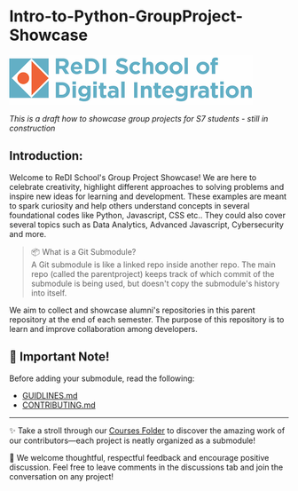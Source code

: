 # Intro-to-Python-GroupProject-Showcase
![alt text](Assets/redi_banner.png)

*This is a draft how to showcase group projects for S7 students - still in construction*

## Introduction:
Welcome to ReDI School's Group Project Showcase! We are here to celebrate creativity, highlight different approaches to solving problems and inspire new ideas for learning and development. These examples are meant to spark curiosity and help others understand concepts in several foundational codes like Python, Javascript, CSS etc.. They could also cover several topics such as Data Analytics, Advanced Javascript, Cybersecurity and more. 

> 📦 What is a Git Submodule? <br> 
A Git submodule is like a linked repo inside another repo. The main repo (called the parentproject) keeps track of which commit of the submodule is being used, but doesn't copy the submodule's history into itself. 

We aim to collect and showcase alumni's repositories in this parent repository at the end of each semester. The purpose of this repository is to learn and improve collaboration among developers. 

## 📌 Important Note!
Before adding your submodule, read the following:
- [GUIDLINES.md](GUIDLINES.md)
- [CONTRIBUTING.md ](CONTRIBUTING.md)

___
✨ Take a stroll through our [Courses Folder](Courses) to discover the amazing work of our contributors—each project is neatly organized as a submodule!

💬 We welcome thoughtful, respectful feedback and encourage positive discussion. Feel free to leave comments in the discussions tab and join the conversation on any project!
